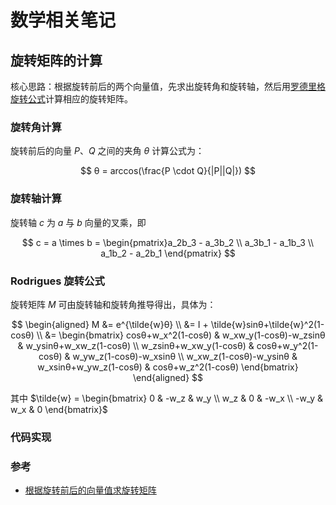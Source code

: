 # 数学相关笔记

## 旋转矩阵的计算

核心思路：根据旋转前后的两个向量值，先求出旋转角和旋转轴，然后用[罗德里格旋转公式](https://baike.baidu.com/item/%E7%BD%97%E5%BE%B7%E9%87%8C%E6%A0%BC%E6%97%8B%E8%BD%AC%E5%85%AC%E5%BC%8F/18878562)计算相应的旋转矩阵。

### 旋转角计算

旋转前后的向量 $P$、$Q$ 之间的夹角 $θ$ 计算公式为：

$$
θ = arccos(\frac{P \cdot Q}{|P||Q|})
$$

### 旋转轴计算

旋转轴 $c$ 为 $a$ 与 $b$ 向量的叉乘，即

$$
c = a \times b = \begin{pmatrix}a_2b_3 - a_3b_2
\\ a_3b_1 - a_1b_3
\\ a_1b_2 - a_2b_1
\end{pmatrix}
$$

### Rodrigues 旋转公式

旋转矩阵 $M$ 可由旋转轴和旋转角推导得出，具体为：

$$
\begin{aligned}
M &= e^{\tilde{w}θ} \\
  &= I + \tilde{w}sinθ+\tilde{w}^2(1-cosθ) \\
  &= \begin{bmatrix}
      cosθ+w_x^2(1-cosθ) & w_xw_y(1-cosθ)-w_zsinθ & w_ysinθ+w_xw_z(1-cosθ) \\
      w_zsinθ+w_xw_y(1-cosθ) & cosθ+w_y^2(1-cosθ) & w_yw_z(1-cosθ)-w_xsinθ \\
      w_xw_z(1-cosθ)-w_ysinθ & w_xsinθ+w_yw_z(1-cosθ) & cosθ+w_z^2(1-cosθ)
     \end{bmatrix}
\end{aligned}
$$

其中 $\tilde{w} = \begin{bmatrix}
0    & -w_z & w_y  \\
w_z  & 0    & -w_x \\
-w_y & w_x  & 0
\end{bmatrix}$
### 代码实现

### 参考

- [根据旋转前后的向量值求旋转矩阵](https://www.cnblogs.com/xpvincent/archive/2013/02/15/2912836.html#:~:text=%E6%B1%82%E6%97%8B%E8%BD%AC%E7%9F%A9%E9%98%B5,%E6%A0%B9%E6%8D%AE%E6%97%8B%E8%BD%AC%E5%89%8D%E5%90%8E%E7%9A%84%E4%B8%A4%E4%B8%AA%E5%90%91%E9%87%8F%E5%80%BC%EF%BC%8C%E4%BD%BF%E7%94%A8%E4%B8%8A%E9%9D%A2%E7%9A%84%E6%96%B9%E6%B3%95%EF%BC%8C%E5%85%88%E6%B1%82%E5%87%BA%E6%97%8B%E8%BD%AC%E8%A7%92%E5%BA%A6%E5%92%8C%E6%97%8B%E8%BD%AC%E8%BD%B4%EF%BC%8C%E7%84%B6%E5%90%8E%E7%94%A8%E7%BD%97%E5%BE%B7%E9%87%8C%E6%A0%BC%E6%97%8B%E8%BD%AC%E5%85%AC%E5%BC%8F%E5%8D%B3%E5%8F%AF%E6%B1%82%E5%87%BA%E5%AF%B9%E5%BA%94%E7%9A%84%E6%97%8B%E8%BD%AC%E7%9F%A9%E9%98%B5%E3%80%82)

